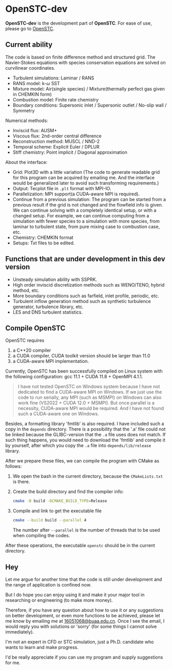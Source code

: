 OpenSTC-dev
======

**OpenSTC-dev** is the development part of **OpenSTC**. For ease of use, please go to [OpenSTC](https://github.com/Liangerty/OpenSTC).

Current ability
-----------------

The code is based on finite difference method and structured grid. The Navier-Stokes equations with species conservation equations are solved on curvilinear coordinates.

- Turbulent simulations: Laminar / RANS
- RANS model: k-$\omega$ SST
- Mixture model: Air(single species) / Mixture(thermally perfect gas given in CHEMKIN form)
- Combustion model: Finite rate chemistry
- Boundary conditions: Supersonic inlet / Supersonic outlet / No-slip wall / Symmetry

Numerical methods:

- Inviscid flux: AUSM+
- Viscous flux: 2nd-order central difference
- Reconstruction method: MUSCL / NND-2
- Temporal scheme: Explicit Euler / DPLUR
- Stiff chemistry: Point implicit / Diagonal approximation

About the interface:

- Grid: Plot3D with a little variation (The code to generate readable grid for this program can be acquired by emailing me. And the interface would be generalized later to avoid such transforming requirements.)
- Output: Tecplot file in `.plt` format with MPI-IO.
- Parallelization: MPI support(a CUDA-aware MPI is required).
- Continue from a previous simulation: The program can be started from a previous result if the grid is not changed and the flowfield info is given. We can continue solving with a completely identical setup, or with a changed setup. For example, we can continue computing from a simulation with fewer species to a simulation with more species, from laminar to turbulent state, from pure mixing case to combustion case, etc.
- Chemistry: CHEMKIN format
- Setups: Txt files to be edited.

Functions that are under development in this dev version
-----------------

- Unsteady simulation ability with SSPRK.
- High order inviscid discretization methods such as WENO/TENO, hybrid method, etc.
- More boundary conditions such as farfield, inlet profile, periodic, etc.
- Turbulent inflow generation method such as synthetic turbulence generator, turbulence library, etc.
- LES and DNS turbulent statistics.

Compile OpenSTC
-----------------

OpenSTC requires

1. a C++20 compiler
2. a CUDA compiler, CUDA toolkit version should be larger than 11.0
3. a CUDA-aware MPI implementation.

Currently, OpenSTC has been successfully compiled on Linux system with the following configuration: gcc 11.1 + CUDA 11.8 + OpenMPI 4.1.1.

> I have not tested OpenSTC on Windows system because I have not dedicated to find a CUDA-aware MPI on Windows. If we just use the code to run serially, any MPI (such as MSMPI) on Windows can also work fine (VS2022 + CUDA 12.0 + MSMPI). But once parallel is a necessity, CUDA-aware MPI would be required. And I have not found such a CUDA-aware one on Windows.

Besides, a formatting library 'fmtlib' is also required. I have included such a copy in the `depends` directory. There is a possibility that the '.a' file could not be linked because the GLIBC-version that the `.a` file uses does not match. If such thing happens, you would need to download the 'fmtlib' and compile it by yourself, after which you copy the `.a` file into `depends/lib/release` library.

After we prepare these files, we can compile the program with CMake as follows:

1. We open the bash in the current directory, because the `CMakeLists.txt` is there.
2. Create the build directory and find the compiler info:

    ```bash
    cmake -B build -DCMAKE_BUILD_TYPE=Release
    ```

3. Compile and link to get the executable file

   ```bash
   cmake --build build --parallel 4
   ```

   The number after `--parallel` is the number of threads that to be used when compiling the codes.

After these operations, the executable `openstc` should be in the current directory.

Hey
-----------------

Let me argue for another time that the code is still under development and the range of application is confined now.

But I do hope you can enjoy using it and make it your major tool in researching or engineering (to make more money).

Therefore, if you have any question about how to use it or any suggestions on better development, or even more functions to be achieved, please let me know by emailing me at 16051068@buaa.edu.cn. Once I see the email, I would reply you with solutions or 'sorry' (for some things I cannot solve immediately).

I'm not an expert in CFD or STC simulation, just a Ph.D. candidate who wants to learn and make progress.

I'd be really appreciate if you can use my program and supply suggestions for me.
